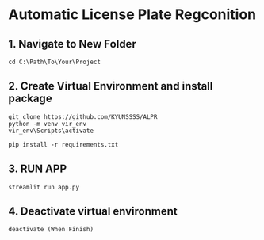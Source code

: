 # Automatic License Plate Regconition

## 1. Navigate to New Folder
    cd C:\Path\To\Your\Project
## 2. Create Virtual Environment and install package
    git clone https://github.com/KYUNSSSS/ALPR
    python -m venv vir_env
    vir_env\Scripts\activate
    
    pip install -r requirements.txt

## 3. RUN APP
    streamlit run app.py
## 4. Deactivate virtual environment
    deactivate (When Finish)





